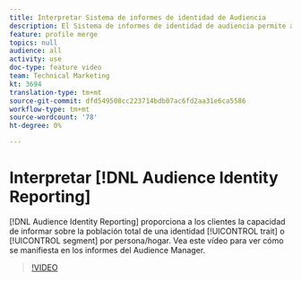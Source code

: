 ```yaml
---
title: Interpretar Sistema de informes de identidad de Audiencia
description: El Sistema de informes de identidad de audiencia permite a los clientes informar sobre la población total de una característica o segmento según las definiciones de identidad personales o domésticas. Vea este vídeo para ver cómo se manifiesta en los informes del Audience Manager.
feature: profile merge
topics: null
audience: all
activity: use
doc-type: feature video
team: Technical Marketing
kt: 3694
translation-type: tm+mt
source-git-commit: dfd549508cc223714bdb07ac6fd2aa31e6ca5586
workflow-type: tm+mt
source-wordcount: '78'
ht-degree: 0%

---
```



# Interpretar [!DNL Audience Identity Reporting]

[!DNL Audience Identity Reporting] proporciona a los clientes la capacidad de informar sobre la población total de una identidad [!UICONTROL trait] o [!UICONTROL segment] por persona/hogar. Vea este vídeo para ver cómo se manifiesta en los informes del Audience Manager.

>[!VIDEO](https://video.tv.adobe.com/v/28973/?quality=12)
